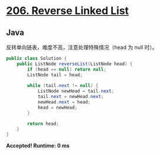 # [206. Reverse Linked List](https://leetcode.com/problems/reverse-linked-list/)

## Java

反转单向链表，难度不高，注意处理特殊情况（head 为 null 时）。

```java
public class Solution {
    public ListNode reverseList(ListNode head) {
        if (head == null) return null;
        ListNode tail = head;
        
        while (tail.next != null) {
            ListNode newHead = tail.next;
            tail.next = newHead.next;
            newHead.next = head;
            head = newHead;
        }

        return head;
    }
}
```

**Accepted! Runtime: 0 ms**